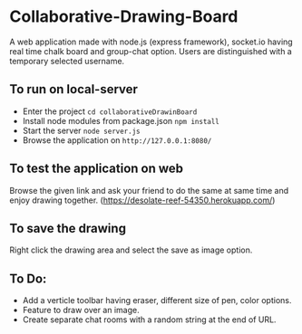# Collaborative-Drawing-Board

A web application made with node.js (express framework), socket.io having real time chalk board and group-chat option. Users are distinguished with a temporary selected username.

## To run on local-server
* Enter the project
`cd collaborativeDrawinBoard`
* Install node modules from package.json
`npm install`
* Start the server
`node server.js`
* Browse the application on `http://127.0.0.1:8080/`

## To test the application on web
Browse the given link and ask your friend to do the same at same time and enjoy drawing together.
(https://desolate-reef-54350.herokuapp.com/)

## To save the drawing
Right click the drawing area and select the save as image option.

## To Do:
* Add a verticle toolbar having eraser, different size of pen, color options.
* Feature to draw over an image.
* Create separate chat rooms with a random string at the end of URL.